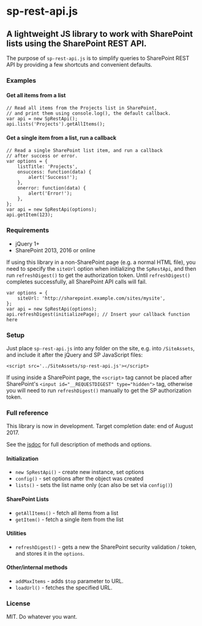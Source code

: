 # sp-rest-api.js

## A lightweight JS library to work with SharePoint lists using the SharePoint REST API.

The purpose of `sp-rest-api.js` is to simplify queries to SharePoint REST API by providing a few shortcuts and convenient defaults. 

### Examples

#### Get all items from a list

```
// Read all items from the Projects list in SharePoint,
// and print them using console.log(), the default callback.
var api = new SpRestApi();
api.lists('Projects').getAllItems();
```

#### Get a single item from a list, run a callback

```
// Read a single SharePoint list item, and run a callback
// after success or error.
var options = {
    listTitle: 'Projects',
    onsuccess: function(data) {
        alert('Success!');
    },
    onerror: function(data) {
        alert('Error!');
    },
};
var api = new SpRestApi(options);
api.getItem(123);
```


### Requirements

- jQuery 1+
- SharePoint 2013, 2016 or online

If using this library in a non-SharePoint page (e.g. a normal HTML file), you need to specify the `siteUrl` option when initializing the `SpRestApi`, and then run `refreshDigest()` to get the authorization token. Until `refreshDigest()` completes successfully, all SharePoint API calls will fail.

```
var options = {
    siteUrl: 'http://sharepoint.example.com/sites/mysite',
};
var api = new SpRestApi(options);
api.refreshDigest(initializePage); // Insert your callback function here
```

### Setup

Just place `sp-rest-api.js` into any folder on the site, e.g. into `/SiteAssets`, and include it after the jQuery and SP JavaScript files:

```
<script src='../SiteAssets/sp-rest-api.js'></script>
```

If using inside a SharePoint page, the `<script>` tag cannot be placed after SharePoint's `<input id="__REQUESTDIGEST" type="hidden">` tag, otherwise you will need to run `refreshDigest()` manually to get the SP authorization token.

### Full reference

This library is now in development. Target completion date: end of August 2017.

See the [jsdoc](https://github.com/J3QQ4/sp-rest-api.js/blob/master/jsdoc/SpRestApi.html) for full description of methods and options.

#### Initialization
- `new SpRestApi()` - create new instance, set options
- `config()` - set options after the object was created
- `lists()` - sets the list name only (can also be set via `config()`)

#### SharePoint Lists
- `getAllItems()` - fetch all items from a list
- `getItem()` - fetch a single item from the list

#### Utilities

- `refreshDigest()` - gets a new the SharePoint security validation / token, and stores it in the `options`.

#### Other/internal methods

- `addMaxItems` - adds `$top` parameter to URL.
- `loadUrl()` - fetches the specified URL.

### License

MIT. Do whatever you want.
